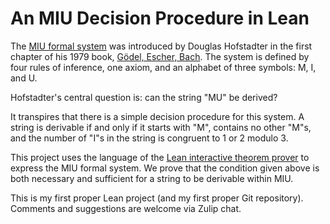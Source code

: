 # An MIU Decision Procedure in Lean

The [MIU formal system](https://en.wikipedia.org/wiki/MU_puzzle) was introduced by Douglas Hofstadter in the first chapter of his 1979 book, [Gödel, Escher, Bach](https://en.wikipedia.org/wiki/G%C3%B6del,_Escher,_Bach).
The system is defined by four rules of inference, one axiom, and an alphabet of three symbols: M, I, and U.

Hofstadter's central question is: can the string "MU" be derived?

It transpires that there is a simple decision procedure for this system. A string is derivable if and only if it starts with "M", contains no other "M"s, and the number of "I"s in
the string is congruent to 1 or 2 modulo 3.

This project uses the language of the [Lean interactive theorem prover](https://leanprover.github.io/) to express the MIU formal system. We prove that the condition given above 
is both necessary and sufficient for a string to be derivable within MIU.

This is my first proper Lean project (and my first proper Git repository). Comments and suggestions are welcome via Zulip chat.
